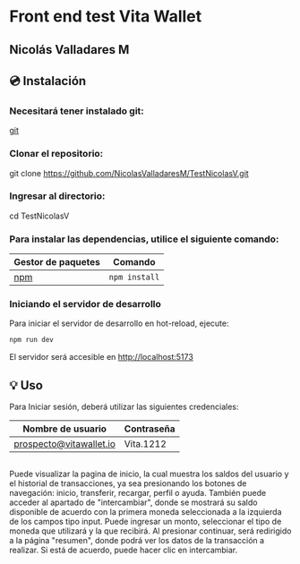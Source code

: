 # Front end test Vita Wallet
## Nicolás Valladares M


## 💿 Instalación

### Necesitará tener instalado git:
[git](https://git-scm.com/downloads)
### Clonar el repositorio:
git clone https://github.com/NicolasValladaresM/TestNicolasV.git

### Ingresar al directorio:
cd TestNicolasV

### Para instalar las dependencias, utilice el siguiente comando:

| Gestor de paquetes                                         | Comando        |
| ---------------------------------------------------------- | -------------- |
| [npm](https://docs.npmjs.com/cli/v10/commands/npm-install) | `npm install`  |


### Iniciando el servidor de desarrollo

Para iniciar el servidor de desarrollo en hot-reload, ejecute:

```bash
npm run dev
```
El servidor será accesible en [http://localhost:5173](http://localhost:5173)

## 💡 Uso

Para Iniciar sesión, deberá utilizar las siguientes credenciales:

| Nombre de usuario      | Contraseña |
| ---------------------- | ---------- |
| prospecto@vitawallet.io| Vita.1212  |

##

Puede visualizar la pagina de inicio, la cual muestra los saldos del usuario y el historial de transacciones, ya sea presionando los botones de navegación: inicio, transferir, recargar, perfil o ayuda. También puede acceder al apartado de "intercambiar", donde se mostrará su saldo disponible de acuerdo con la primera moneda seleccionada a la izquierda de los campos tipo input. Puede ingresar un monto, seleccionar el tipo de moneda que utilizará y la que recibirá. Al presionar continuar, será redirigido a la página "resumen", donde podrá ver los datos de la transacción a realizar. Si está de acuerdo, puede hacer clic en intercambiar.

